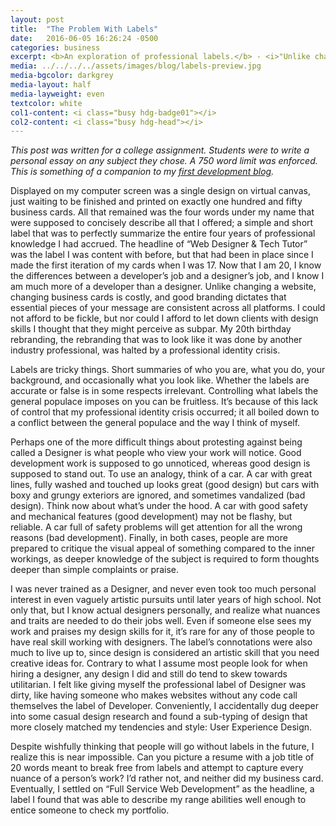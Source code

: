 ```yaml
---
layout: post
title:  "The Problem With Labels"
date:   2016-06-05 16:26:24 -0500
categories: business
excerpt: <b>An exploration of professional labels.</b> - <i>"Unlike changing a website, changing business cards is costly, and good branding dictates that essential pieces of your message are consistent across all platforms. I could not afford to be fickle, but nor could I afford to let down clients with design skills I thought that they might perceive as subpar."</i>
media: ../../../../assets/images/blog/labels-preview.jpg
media-bgcolor: darkgrey
media-layout: half
media-layweight: even
textcolor: white
col1-content: <i class="busy hdg-badge01"></i>
col2-content: <i class="busy hdg-head"></i>
---
```

*This post was written for a college assignment. Students were to write a personal essay on any subject they chose. A 750 word limit was enforced. This is something of a companion to my [first development blog](../../../../dev-blog/2016/02/16/blog-development-1.html).*

Displayed on my computer screen was a single design on virtual canvas, just waiting to be finished and printed on exactly one hundred and fifty business cards. All that remained was the four words under my name that were supposed to concisely describe all that I offered; a simple and short label that was to perfectly summarize the entire four years of professional knowledge I had accrued. The headline of “Web Designer & Tech Tutor” was the label I was content with before, but that had been in place since I made the first iteration of my cards when I was 17. Now that I am 20, I know the differences between a developer’s job and a designer’s job, and I know I am much more of a developer than a designer. Unlike changing a website, changing business cards is costly, and good branding dictates that essential pieces of your message are consistent across all platforms. I could not afford to be fickle, but nor could I afford to let down clients with design skills I thought that they might perceive as subpar. My 20th birthday rebranding, the rebranding that was to look like it was done by another industry professional, was halted by a professional identity crisis.

Labels are tricky things. Short summaries of who you are, what you do, your background, and occasionally what you look like. Whether the labels are accurate or false is in some respects irrelevant. Controlling what labels the general populace imposes on you can be fruitless. It’s because of this lack of control that my professional identity crisis occurred; it all boiled down to a conflict between the general populace and the way I think of myself.

Perhaps one of the more difficult things about protesting against being called a Designer is what people who view your work will notice. Good development work is supposed to go unnoticed, whereas good design is supposed to stand out. To use an analogy, think of a car. A car with great lines, fully washed and touched up looks great (good design) but cars with boxy and grungy exteriors are ignored, and sometimes vandalized (bad design). Think now about what’s under the hood. A car with good safety and mechanical features (good development) may not be flashy, but reliable. A car full of safety problems will get attention for all the wrong reasons (bad development). Finally, in both cases, people are more prepared to critique the visual appeal of something compared to the inner workings, as deeper knowledge of the subject is required to form thoughts deeper than simple complaints or praise.

I was never trained as a Designer, and never even took too much personal interest in even vaguely artistic pursuits until later years of high school. Not only that, but I know actual designers personally, and realize what nuances and traits are needed to do their jobs well. Even if someone else sees my work and praises my design skills for it, it’s rare for any of those people to have real skill working with designers. The label’s connotations were also much to live up to, since design is considered an artistic skill that you need creative ideas for. Contrary to what I assume most people look for when hiring a designer, any design I did and still do tend to skew towards utilitarian. I felt like giving myself the professional label of Designer was dirty, like having someone who makes websites without any code call themselves the label of Developer. Conveniently, I accidentally dug deeper into some casual design research and found a sub-typing of design that more closely matched my tendencies and style: User Experience Design.

Despite wishfully thinking that people will go without labels in the future, I realize this is near impossible. Can you picture a resume with a job title of 20 words meant to break free from labels and attempt to capture every nuance of a person’s work? I’d rather not, and neither did my business card. Eventually, I settled on “Full Service Web Development” as the headline, a label I found that was able to describe my range abilities well enough to entice someone to check my portfolio.

